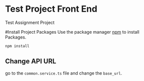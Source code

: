 # Test Project Front End
Test Assignment Project 

#Install Project Packages
Use the package manager [npm](https://www.npmjs.com/) to install Packages.

```bash
npm install
```


## Change API URL

go to the `common.service.ts` file and change the `base_url`.
